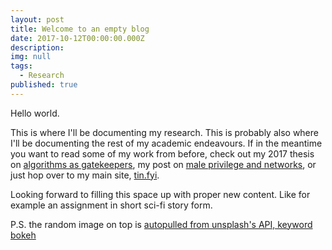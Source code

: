 ```yaml
---
layout: post
title: Welcome to an empty blog
date: 2017-10-12T00:00:00.000Z
description:
img: null
tags:
  - Research
published: true
---
```


Hello world.

This is where I'll be documenting my research. This is probably also where I'll be documenting the rest of my academic endeavours. If in the meantime you want to read some of my work from before, check out my 2017 thesis on [algorithms as gatekeepers](https://www.gitbook.com/book/tingeber/the-new-gatekeepers/details), my post on [male privilege and networks](https://medium.com/@tingeber/on-male-privilege-and-networks-437a1ad1e51e), or just hop over to my main site, [tin.fyi](https://tin.fyi).

Looking forward to filling this space up with proper new content. Like for example an assignment in short sci-fi story form.

P.S. the random image on top is [autopulled from unsplash's API, keyword bokeh](https://source.unsplash.com/random/?bokeh)
